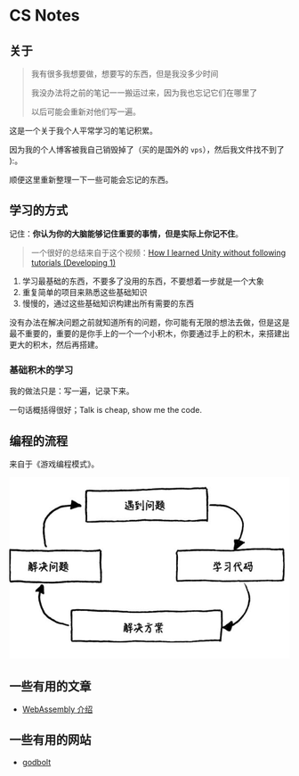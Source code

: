 # CS Notes

## 关于

> 我有很多我想要做，想要写的东西，但是我没多少时间
>
> 我没办法将之前的笔记一一搬运过来，因为我也忘记它们在哪里了
>
> 以后可能会重新对他们写一遍。

这是一个关于我个人平常学习的笔记积累。

因为我的个人博客被我自己销毁掉了（买的是国外的 `vps`），然后我文件找不到了 ):。

顺便这里重新整理一下一些可能会忘记的东西。

## 学习的方式

记住：**你认为你的大脑能够记住重要的事情，但是实际上你记不住**。

> 一个很好的总结来自于这个视频：[How I learned Unity without following tutorials (Developing 1)](https://www.youtube.com/watch?v=vFjXKOXdgGo)

1. 学习最基础的东西，不要多了没用的东西，不要想着一步就是一个大象
2. 重复简单的项目来熟悉这些基础知识
3. 慢慢的，通过这些基础知识构建出所有需要的东西

没有办法在解决问题之前就知道所有的问题，你可能有无限的想法去做，但是这是最不重要的，重要的是你手上的一个一个小积木，你要通过手上的积木，来搭建出更大的积木，然后再搭建。

### 基础积木的学习

我的做法只是：写一遍，记录下来。

一句话概括得很好；Talk is cheap, show me the code.

## 编程的流程

来自于《游戏编程模式》。

![流程图](./Assets/Image/编程的流程图.png)

## 一些有用的文章

- [WebAssembly 介绍](https://www.smashingmagazine.com/2017/05/abridged-cartoon-introduction-webassembly/)

## 一些有用的网站

- [godbolt](https://godbolt.org/)
